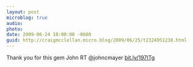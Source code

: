 ```yaml
---
layout: post
microblog: true
audio: 
photo: 
date: 2009-06-24 18:00:00 -0600
guid: http://craigmcclellan.micro.blog/2009/06/25/t2324951238.html
---
```

Thank you for this gem John RT @johncmayer [bit.ly/197ITg](http://bit.ly/197ITg)
